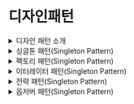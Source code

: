 # 디자인패턴

<details>
<summary>디자인 패턴 소개 </summary>
<div markdown="1">

* 디자인 패턴의 의미

  디자인 패턴이란 프로그램을 설계할 때 발생했던 공통적인 문제점들에 대한 해답을 패턴화 시킨 것

  디자인 패턴은 라이브러리나 프레임워크를 만드는데 기초적인 원리가된다  

    

* 디자인 패턴의 의의
 
    디자인 패턴들을 미리 배워 놓는다면 이걸 기반으로 여러 문제를 해결하는데 있어서 영감을 받을 수 있다

    또 팀원들과 협업할 때 어떤 문제가 나타났을 때 전략 패턴을 사용하는 것을 제안하며 빠른 의사소통이 가능하게 한다

* 디자인 패턴의 종류

  
    * 생성패턴
 
      객체 생성 방법이 들어간 디자인 패턴

      싱글톤, 팩토리, 추상팩토리, 빌더, 프로토타입패턴이 있다



  * 구조패턴

    객체, 클래스 등으로 큰 구조를 만들 때 유연하고 효율적으로 만드는 방법이 들어간 디자인 패턴

    프록시, 어댑터, 브리지, 복합체, 데코레이터, 퍼사드, 플라이웨이트 패턴이 있다

    

  * 행동패턴
 
    객체나 클래스 간의 알고리즘, 책임 할당에 관한 디자인패턴

    이터레이터, 옵저버, 전략, 책임연쇄, 커맨드, 중재자, 메멘토, 상태, 템플릿메서드, 비지터 패턴이 있다

</div>
</details>

<details>
<summary>싱글톤 패턴(Singleton Pattern) </summary>
<div markdown="1">

  ### 싱글톤 패턴이란?

  하나의 클래스에 `오직 하나의 인스턴스`만 가지는 패턴

  보통 데이터베이스 연결에 많이 사용 됨
  

* 장점

  1. 인스턴스의 유일성 : 하나의 인스턴스를 기반으로 객체 생성, 생성된 객체는 하나의 인스턴스를 공유
  2. 전역 접근 : 싱글턴 인스턴스는 프로그램 어디서든 접근이 가능
  3. 인스턴스 생성 제어 : 필요한 시점에 인스턴스를 생성하거나 재사용 할 수 있다

* 단점

  1. 의존성이 높아진다 : 종속성이 높음
  2. 순서에 관계가 없어야하는 단위 테스트 TDD(Test Driven Development)에 싱글톤 패턴으로는 각 테스트마다 독립적인 인스턴스를 만들기가 어렵다

</div>
</details>

</div>
</details>

<details>
<summary>팩토리 패턴(Singleton Pattern) </summary>
<div markdown="1">

  ### 팩토리 패턴이란?

  상속 관계에 있는 두 클래스에서 상위 클래스가 객체 생성에 대한 중요 뼈대`인터페이스`를 결정하고, 하위 클래스에서 `객체 생성에 관한 구체적인 내용`을 결정한다

 
  

* 장점

  1. 상위 클래스에서 `객체 생성 방식`에 대해 알 필요가 없어 <b>유연성</b>을 갖는다
  2. 객체 생성 로직은 하위 클래스에서만 관리되기 때문에 <b>유지보수성</b>이 증가된다

</div>
</details>

<details>
<summary>이터레이터 패턴(Singleton Pattern) </summary>
<div markdown="1">

  ### 이터레이터 패턴이란?

  디자인패턴 중 행동패턴에 속한다
  이터레이터 패턴은 `컬렉션의 요소에 접근하고 순회`하기 위한 디자인 패턴이다  
  컬렉션의 내부 구조를 숨기면서 요소를 순회할 수 있는 방법을 제공한다 

</div>
</details>

<details>
<summary>전략 패턴(Singleton Pattern) </summary>
<div markdown="1">

  ### 전략 패턴이란?

  디자인 패턴 중 행동패턴에 속한다
  전략이라고 부르는 `캡슐화한 알고리즘`을 컨텍스트 안에서 바꿔주면서 상호 교체가 가능하게 만드는 디자인 패턴  
  클라이언트가 전략을 생성해 전략을 실행한 컨텍스트에 주입하는 패턴이다  
  객체 주입을 통해서 동일한 코드를 제외하고 코드를 추가한다

</div>
</details>

<details>
<summary>옵저버 패턴(Singleton Pattern) </summary>
<div markdown="1">

  ### 옵저버 패턴이란?

  디자인 패턴 중 행동 패턴에 속한다
  옵저버 패턴이란 주체가 어떤 객체의 상태 변화를 관찰하다가 상태 변화가 있을 때마다 메서드 등을 통해 옵저버 목록에 있는 옵저버들에게 변화를 알려주는 디자인 패턴    

</div>
</details>
    

  
